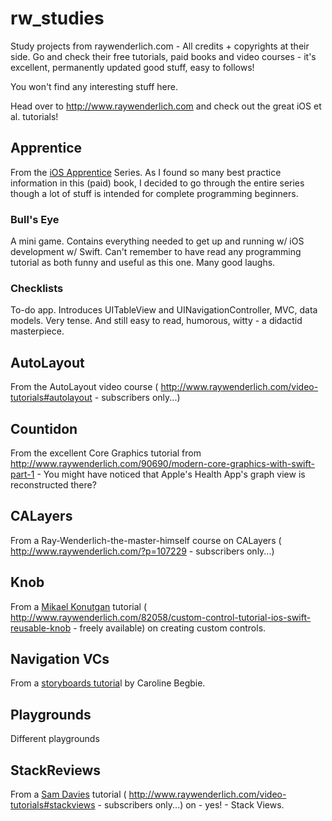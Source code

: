 # rw_studies
Study projects from raywenderlich.com - All credits + copyrights at their side. Go and check their free tutorials, paid books and video courses - it's excellent, permanently updated good stuff, easy to follows!

You won't find any interesting stuff here. 

Head over to http://www.raywenderlich.com and check out the great iOS et al. tutorials!

## Apprentice
From the [iOS Apprentice](http://www.raywenderlich.com/store/ios-apprentice) Series. As I found so many best practice information in this (paid) book, I decided to go through the entire series though a lot of stuff is intended for complete programming beginners.

### Bull's Eye
A mini game. Contains everything needed to get up and running w/ iOS development w/ Swift. Can't remember to have read any programming tutorial as both funny and useful as this one. Many good laughs.

### Checklists
To-do app. Introduces UITableView and UINavigationController, MVC, data models. Very tense. And still easy to read, humorous, witty - a didactid masterpiece.

## AutoLayout
From the AutoLayout video course ( http://www.raywenderlich.com/video-tutorials#autolayout - subscribers only...)

## Countidon
From the excellent Core Graphics tutorial from http://www.raywenderlich.com/90690/modern-core-graphics-with-swift-part-1 - You might have noticed that Apple's Health App's graph view is reconstructed there?

## CALayers
From a Ray-Wenderlich-the-master-himself course on CALayers ( http://www.raywenderlich.com/?p=107229 - subscribers only...)

## Knob
From a [Mikael Konutgan](http://kmikael.com/) tutorial ( http://www.raywenderlich.com/82058/custom-control-tutorial-ios-swift-reusable-knob - freely available) on creating custom controls.

## Navigation VCs
From a [storyboards tutoria](https://www.raywenderlich.com/113388/storyboards-tutorial-in-ios-9-part-1)l by Caroline Begbie.  

## Playgrounds
Different playgrounds

## StackReviews
From a [Sam Davies](https://twitter.com/@iwantmyrealname) tutorial ( http://www.raywenderlich.com/video-tutorials#stackviews - subscribers only...) on - yes! - Stack Views.

